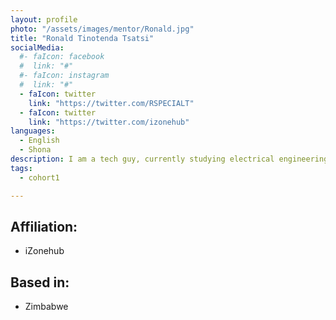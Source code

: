 ```yaml
---
layout: profile
photo: "/assets/images/mentor/Ronald.jpg"
title: "Ronald Tinotenda Tsatsi"
socialMedia:
  #- faIcon: facebook
  #  link: "#"
  #- faIcon: instagram
  #  link: "#"
  - faIcon: twitter
    link: "https://twitter.com/RSPECIALT"
  - faIcon: twitter
    link: "https://twitter.com/izonehub"
languages:
  - English
  - Shona
description: I am a tech guy, currently studying electrical engineering in my final year with the University of Zimbabwe. I have a backgroung in electronics and computer programming using python, java, javascript, html and Html.
tags:
  - cohort1

---
```



## Affiliation:
- iZonehub 

## Based in:
- Zimbabwe

